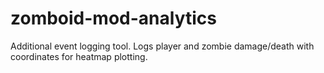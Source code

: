 # zomboid-mod-analytics

Additional event logging tool. Logs player and zombie damage/death with coordinates for heatmap plotting.
